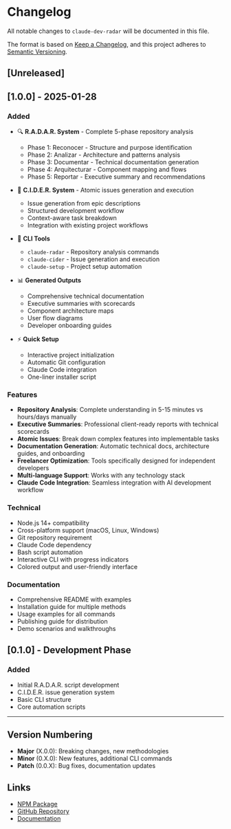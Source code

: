 # Changelog

All notable changes to `claude-dev-radar` will be documented in this file.

The format is based on [Keep a Changelog](https://keepachangelog.com/en/1.0.0/),
and this project adheres to [Semantic Versioning](https://semver.org/spec/v2.0.0.html).

## [Unreleased]

## [1.0.0] - 2025-01-28

### Added
- 🔍 **R.A.D.A.R. System** - Complete 5-phase repository analysis
  - Phase 1: Reconocer - Structure and purpose identification
  - Phase 2: Analizar - Architecture and patterns analysis
  - Phase 3: Documentar - Technical documentation generation
  - Phase 4: Arquitecturar - Component mapping and flows
  - Phase 5: Reportar - Executive summary and recommendations

- 🎯 **C.I.D.E.R. System** - Atomic issues generation and execution
  - Issue generation from epic descriptions
  - Structured development workflow
  - Context-aware task breakdown
  - Integration with existing project workflows

- 🚀 **CLI Tools**
  - `claude-radar` - Repository analysis commands
  - `claude-cider` - Issue generation and execution
  - `claude-setup` - Project setup automation

- 📊 **Generated Outputs**
  - Comprehensive technical documentation
  - Executive summaries with scorecards
  - Component architecture maps
  - User flow diagrams
  - Developer onboarding guides

- ⚡ **Quick Setup**
  - Interactive project initialization
  - Automatic Git configuration
  - Claude Code integration
  - One-liner installer script

### Features
- **Repository Analysis**: Complete understanding in 5-15 minutes vs hours/days manually
- **Executive Summaries**: Professional client-ready reports with technical scorecards
- **Atomic Issues**: Break down complex features into implementable tasks
- **Documentation Generation**: Automatic technical docs, architecture guides, and onboarding
- **Freelancer Optimization**: Tools specifically designed for independent developers
- **Multi-language Support**: Works with any technology stack
- **Claude Code Integration**: Seamless integration with AI development workflow

### Technical
- Node.js 14+ compatibility
- Cross-platform support (macOS, Linux, Windows)
- Git repository requirement
- Claude Code dependency
- Bash script automation
- Interactive CLI with progress indicators
- Colored output and user-friendly interface

### Documentation
- Comprehensive README with examples
- Installation guide for multiple methods
- Usage examples for all commands
- Publishing guide for distribution
- Demo scenarios and walkthroughs

## [0.1.0] - Development Phase

### Added
- Initial R.A.D.A.R. script development
- C.I.D.E.R. issue generation system
- Basic CLI structure
- Core automation scripts

---

## Version Numbering

- **Major** (X.0.0): Breaking changes, new methodologies
- **Minor** (0.X.0): New features, additional CLI commands
- **Patch** (0.0.X): Bug fixes, documentation updates

## Links

- [NPM Package](https://www.npmjs.com/package/claude-dev-radar)
- [GitHub Repository](https://github.com/yourusername/claude-dev-radar)
- [Documentation](https://github.com/yourusername/claude-dev-radar/blob/main/README.md)